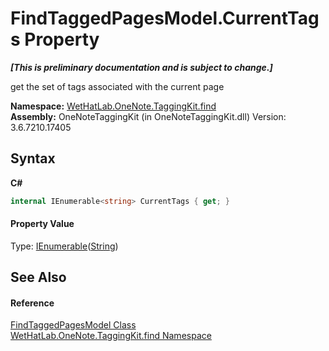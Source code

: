 # FindTaggedPagesModel.CurrentTags Property 
 _**\[This is preliminary documentation and is subject to change.\]**_

get the set of tags associated with the current page

**Namespace:**&nbsp;<a href="0e3a8efd-07d2-1709-b1cd-709153222081.md">WetHatLab.OneNote.TaggingKit.find</a><br />**Assembly:**&nbsp;OneNoteTaggingKit (in OneNoteTaggingKit.dll) Version: 3.6.7210.17405

## Syntax

**C#**<br />
``` C#
internal IEnumerable<string> CurrentTags { get; }
```


#### Property Value
Type: <a href="http://msdn2.microsoft.com/en-us/library/9eekhta0" target="_blank">IEnumerable</a>(<a href="http://msdn2.microsoft.com/en-us/library/s1wwdcbf" target="_blank">String</a>)

## See Also


#### Reference
<a href="61df9a94-5b66-19be-5b06-1d28184da999.md">FindTaggedPagesModel Class</a><br /><a href="0e3a8efd-07d2-1709-b1cd-709153222081.md">WetHatLab.OneNote.TaggingKit.find Namespace</a><br />